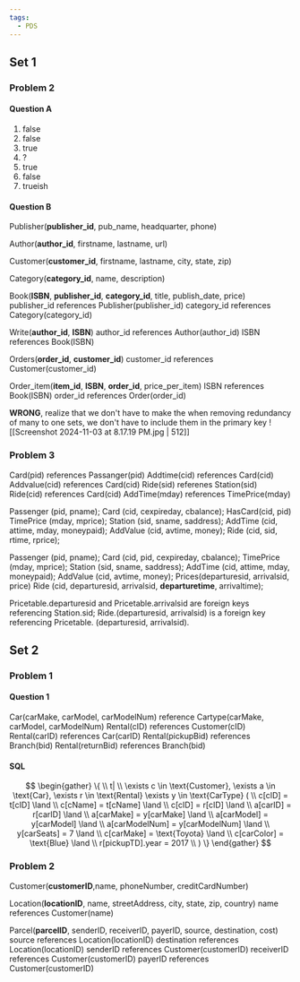```yaml
---
tags:
  - PDS
---
```

## Set 1
### Problem 2
#### Question A
1. false
2. false
3. true
4. ?
5. true
6. false
7. trueish

#### Question B

Publisher(**publisher_id**, pub_name, headquarter, phone)

Author(**author_id**, firstname, lastname, url)

Customer(**customer_id**, firstname, lastname, city, state, zip)

Category(**category_id**, name, description)

Book(**ISBN**, **publisher_id**, **category_id**, title, publish_date, price)
	publisher_id references Publisher(publisher_id)
	category_id references Category(category_id)

Write(**author_id**, **ISBN**)
	author_id references Author(author_id)
	ISBN references Book(ISBN)

Orders(**order_id**, **customer_id**)
	customer_id references Customer(customer_id)

Order_item(**item_id**, **ISBN**, **order_id**, price_per_item)
	ISBN references Book(ISBN)
	order_id references Order(order_id)

**WRONG**, realize that we don't have to make the when removing redundancy of many to one sets, we don't have to include them in the primary key
![[Screenshot 2024-11-03 at 8.17.19 PM.jpg | 512]]

### Problem 3

Card(pid) references Passanger(pid)
Addtime(cid) references Card(cid)
Addvalue(cid) references Card(cid)
Ride(sid) referenes Station(sid)
Ride(cid) references Card(cid)
AddTime(mday) references TimePrice(mday)

Passenger (pid, pname); 
Card (cid, cexpireday, cbalance); 
HasCard(cid, pid)
TimePrice (mday, mprice); 
Station (sid, sname, saddress); 
AddTime (cid, attime, mday, moneypaid); 
AddValue (cid, avtime, money); 
Ride (cid, sid, rtime, rprice);

Passenger (pid, pname); 
Card (cid, pid, cexpireday, cbalance); 
TimePrice (mday, mprice); 
Station (sid, sname, saddress); 
AddTime (cid, attime, mday, moneypaid); 
AddValue (cid, avtime, money); 
Prices(departuresid, arrivalsid, price)
Ride (cid, departuresid, arrivalsid, **departuretime**, arrivaltime);

Pricetable.departuresid and Pricetable.arrivalsid are foreign keys referencing Station.sid; 
Ride.(departuresid, arrivalsid) is a foreign key referencing Pricetable. (departuresid, arrivalsid).

## Set 2
### Problem 1
#### Question 1

Car(carMake, carModel, carModelNum) reference Cartype(carMake, carModel, carModelNum)
Rental(cID) references Customer(cID)
Rental(carID) references Car(carID)
Rental(pickupBid) references Branch(bid)
Rental(returnBid) references Branch(bid)

#### SQL

$$
\begin{gather}
\{ 
\\
t| \\
\exists c \in \text{Customer}, \exists a \in \text{Car}, 
\exists r \in \text{Rental} \exists y \in \text{CarType} (  \\
c[cID] = t[cID] \land \\
c[cName] = t[cName] \land \\
c[cID] = r[cID] \land \\
a[carID] = r[carID] \land \\
a[carMake] = y[carMake] \land \\
a[carModel] = y[carModel] \land \\
a[carModelNum] = y[carModelNum] \land \\
y[carSeats] = 7 \land \\
c[carMake] = \text{Toyota} \land \\
c[carColor] = \text{Blue} \land \\
r[pickupTD].year = 2017
\\ ) 
\}
\end{gather}
$$

### Problem 2

Customer(**customerID**,name, phoneNumber, creditCardNumber)

Location(**locationID**, name, streetAddress, city, state, zip, country)
	name references Customer(name)

Parcel(**parcelID**, senderID, receiverID, payerID, source, destination, cost)
	source references Location(locationID)
	destination references Location(locationID)
	senderID references Customer(customerID)
	receiverID references Customer(customerID)
	payerID references Customer(customerID)



